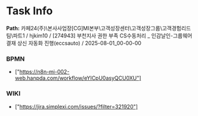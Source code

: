 # Task Info

**Path:** 카페24(주)\본사사업장\[CG]MI본부\고객성장센터\고객성장그룹\고객경험리드팀\파트1 / hjkim10 / [274943] 부천지사 권한 부족 CS수동처리 _ 인감날인-그룹웨어 결재 상신 자동화 진행(eccsauto) / 2025-08-01_00-00-00

### BPMN
- ["https://n8n-mi-002-web.hanpda.com/workflow/eYICpU0asyQCU0XU"]

### WIKI
- ["https://jira.simplexi.com/issues/?filter=321920"]

